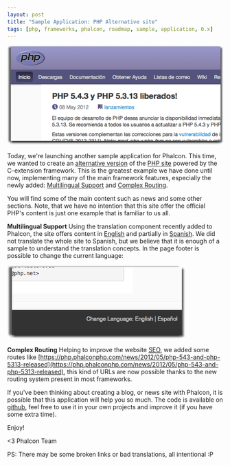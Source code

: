 ```yaml
---
layout: post
title: "Sample Application: PHP Alternative site"
tags: [php, frameworks, phalcon, roadmap, sample, application, 0.x]
---
```


[![Alternate site](/assets/files/2012-06-07-php-site-1.png)](https://php.phalconphp.com/)

Today, we're launching another sample application for Phalcon. This time, we wanted to create an [alternative version](http://php.phalconphp.com/) of the [PHP site](http://php.net) powered by the C-extension framework. This is the greatest example we have done until now, implementing many of the main framework features, especially the newly added: [Multilingual Support](https://docs.phalconphp.com/en/latest/api/Phalcon_Translate_Adapter_NativeArray.html) and [Complex Routing](https://docs.phalconphp.com/en/latest/reference/routing.html).

<!--more-->
You will find some of the main content such as news and some other sections. Note, that we have no intention that this site offer the official PHP's content is just one example that is familiar to us all.

**Multilingual Support**
Using the translation component recently added to Phalcon, the site offers content in [English](https://php.phalconphp.com/set-language/en) and partially in [Spanish](https://php.phalconphp.com/set-language/es). We did not translate the whole site to Spanish, but we believe that it is enough of a sample to understand the translation concepts. In the page footer is possible to change the current language:

![Alternate site](/assets/files/2012-06-07-php-site-2.png)

**Complex Routing**
Helping to improve the website [SEO](http://en.wikipedia.org/wiki/Search_engine_optimization), we added some routes like [https://php.phalconphp.com/news/2012/05/php-543-and-php-5313-released](https://php.phalconphp.com/news/2012/05/php-543-and-php-5313-released), this kind of URLs are now possible thanks to the new routing system present in most frameworks.

If you've been thinking about creating a blog, or news site with Phalcon, it is possible that this application will help you so much. The code is available on [github](https://github.com/phalcon/php-site), feel free to use it in your own projects and improve it (if you have some extra time).

Enjoy!

<3 Phalcon Team

PS: There may be some broken links or bad translations, all intentional :P
